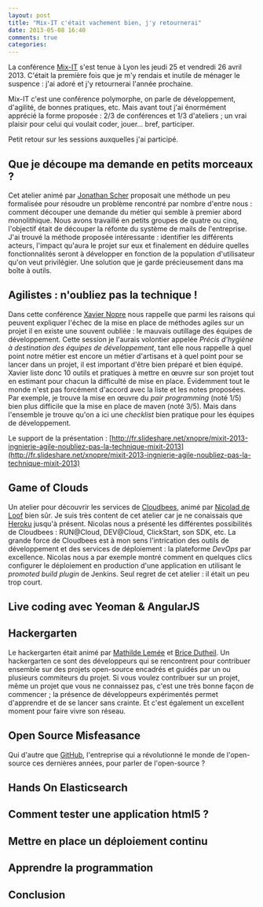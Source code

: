 ```yaml
---
layout: post
title: "Mix-IT c'était vachement bien, j'y retournerai"
date: 2013-05-08 16:40
comments: true
categories:
---
```

La conférence [Mix-IT](http://www.mix-it.fr) s'est tenue à Lyon les jeudi 25 et vendredi 26 avril 2013. C'était la première fois que je m'y rendais et inutile de ménager le suspence : j'ai adoré et j'y retournerai l'année prochaine.

Mix-IT c'est une conférence polymorphe, on parle de développement, d'agilité, de bonnes pratiques, etc. Mais avant tout j'ai énormément apprécié la forme proposée : 2/3 de conférences et 1/3 d'ateliers ; un vrai plaisir pour celui qui voulait coder, jouer... bref, participer.

Petit retour sur les sessions auxquelles j'ai participé.

<!-- more -->

Que je découpe ma demande en petits morceaux ?
----------------------------------------------

Cet atelier animé par [Jonathan Scher](http://www.twitter.com/jonathan_scher) proposait une méthode un peu formalisée pour résoudre un problème rencontré par nombre d'entre nous : comment découper une demande du métier qui semble à premier abord monolithique. Nous avons travaillé en petits groupes de quatre ou cinq, l'objectif était de découper la réfonte du système de mails de l'entreprise. J'ai trouvé la méthode proposée intéressante : identifier les différents acteurs, l'impact qu'aura le projet sur eux et finalement en déduire quelles fonctionnalités seront à développer en fonction de la population d'utilisateur qu'on veut privilégier. Une solution que je garde précieusement dans ma boîte à outils.

Agilistes : n'oubliez pas la technique !
----------------------------------------

Dans cette conférence [Xavier Nopre](http://www.twitter.com/xnopre) nous rappelle que parmi les raisons qui peuvent expliquer l'échec de la mise en place de méthodes agiles sur un projet il en existe une souvent oubliée : le mauvais outillage des équipes de développement. Cette session je l'aurais volontier appelée _Précis d'hygiène à destination des équipes de développement_, tant elle nous rappelle à quel point notre métier est encore un métier d'artisans et à quel point pour se lancer dans un projet, il est important d'être bien préparé et bien équipé. Xavier liste donc 10 outils et pratiques à mettre en œuvre sur son projet tout en estimant pour chacun la difficulté de mise en place. Évidemment tout le monde n'est pas forcément d'accord avec la liste et les notes proposées. Par exemple, je trouve la mise en œuvre du _pair programming_ (noté 1/5) bien plus difficile que la mise en place de maven (noté 3/5). Mais dans l'ensemble je trouve qu'on a ici une _checklist_ bien pratique pour les équipes de développement.

Le support de la présentation : [http://fr.slideshare.net/xnopre/mixit-2013-ingnierie-agile-noubliez-pas-la-technique-mixit-2013](http://fr.slideshare.net/xnopre/mixit-2013-ingnierie-agile-noubliez-pas-la-technique-mixit-2013)

Game of Clouds
--------------

Un atelier pour découvrir les services de [Cloudbees](http://www.cloudbees.com/), animé par [Nicolad de Loof](http://www.twitter.com/ndeloof) bien sûr. Je suis très content de cet atelier car je ne conaissais que [Heroku](http://www.heroku.com) jusqu'à présent. Nicolas nous a présenté les différentes possibilités de Cloudbees : RUN@Cloud, DEV@Cloud, ClickStart, son SDK, etc. La grande force de Cloudbees est à mon sens l'intrication des outils de développement et des services de déploiement : la plateforme _DevOps_ par excellence. Nicolas nous a par exemple montré comment en quelques clics configurer le déploiement en production d'une application en utilisant le _promoted build plugin_ de Jenkins. Seul regret de cet atelier : il était un peu trop court.

Live coding avec Yeoman & AngularJS
-----------------------------------

Hackergarten
------------

Le hackergarten était animé par [Mathilde Lemée](https://twitter.com/MathildeLemee) et [Brice Dutheil](https://twitter.com/BriceDutheil). Un hackergarten ce sont des développeurs qui se rencontrent pour contribuer ensemble sur des projets open-source encadrés et guidés par un ou plusieurs commiteurs du projet. Si vous voulez contribuer sur un projet, même un projet que vous ne connaissez pas, c'est une très bonne façon de commencer ; la présence de développeurs expérimentés permet d'apprendre et de se lancer sans crainte. Et c'est également un excellent moment pour faire vivre son réseau.

Open Source Misfeasance
-----------------------

Qui d'autre que [GitHub](http://github.com), l'entreprise qui a révolutionné le monde de l'open-source ces dernières années, pour parler de l'open-source ?

Hands On Elasticsearch
----------------------

Comment tester une application html5 ?
--------------------------------------

Mettre en place un déploiement continu
--------------------------------------

Apprendre la programmation
--------------------------

Conclusion
----------

